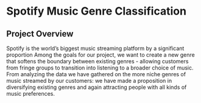 # Spotify Music Genre Classification



## Project Overview
Spotify is the world’s biggest music streaming platform by a significant proportion 
Among the goals for our project, we want to create a new genre that softens the boundary between existing genres - allowing customers from fringe groups to transition into listening to a broader choice of music.
From analyzing the data we have gathered on the more niche genres of music streamed by our customers: 
we have made a proposition in diversifying existing genres and again attracting  people with all kinds of music preferences.


